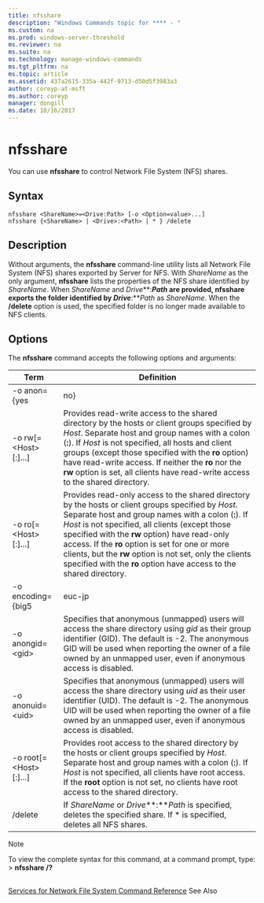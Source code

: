 ```yaml
---
title: nfsshare
description: "Windows Commands topic for **** - "
ms.custom: na
ms.prod: windows-server-threshold
ms.reviewer: na
ms.suite: na
ms.technology: manage-windows-commands
ms.tgt_pltfrm: na
ms.topic: article
ms.assetid: 437a2615-335a-442f-9713-d50d5f3983a3
author: coreyp-at-msft
ms.author: coreyp
manager: dongill
ms.date: 10/16/2017
---
```


# nfsshare



You can use **nfsshare** to control Network File System (NFS) shares.

## Syntax

```
nfsshare <ShareName>=<Drive:Path> [-o <Option=value>...]
nfsshare {<ShareName> | <Drive>:<Path> | * } /delete
```

## Description

Without arguments, the **nfsshare** command-line utility lists all Network File System (NFS) shares exported by Server for NFS. With *ShareName* as the only argument, **nfsshare** lists the properties of the NFS share identified by *ShareName*. When *ShareName* and *Drive***:***Path* are provided, **nfsshare** exports the folder identified by *Drive***:***Path* as *ShareName*. When the **/delete** option is used, the specified folder is no longer made available to NFS clients.

## Options

The **nfsshare** command accepts the following options and arguments:

|Term|Definition|
|----|----------|
|-o anon={yes | no}|Specifies whether anonymous (unmapped) users can access the shared directory. The default is **no**.|
|-o rw[=\<Host>[:<Host>]...]|Provides read-write access to the shared directory by the hosts or client groups specified by *Host*. Separate host and group names with a colon (**:**). If *Host* is not specified, all hosts and client groups (except those specified with the **ro** option) have read-write access. If neither the **ro** nor the **rw** option is set, all clients have read-write access to the shared directory.|
|-o ro[=\<Host>[:<Host>]...]|Provides read-only access to the shared directory by the hosts or client groups specified by *Host*. Separate host and group names with a colon (**:**). If *Host* is not specified, all clients (except those specified with the **rw** option) have read-only access. If the **ro** option is set for one or more clients, but the **rw** option is not set, only the clients specified with the **ro** option have access to the shared directory.|
|-o encoding={big5|euc-jp|euc-kr|euc-tw|gb2312-80|ksc5601|shift-jis}|Specifies the default encoding used for file and directory names and, if used, must be set to one of the following:</br>-   **big5** (Chinese)</br>-   **euc-jp** (Japanese)</br>-   **euc-kr** (Korean)</br>-   **euc-tw** (Chinese)</br>-   **gb2312-80** (Simplified Chinese)</br>-   **ksc5601** (Korean)</br>-   **shift-jis** (Japanese)</br>If this is option is not set, the default encoding scheme is ANSI or, on systems configured for non-English locales, the default encoding scheme for the locale. The following are the default encoding schemes for the indicated locales:</br>-   Japanese: SHIFT-JIS</br>-   Korean: KS_C_5601-1987</br>-   Simplified Chinese: GB2312-80</br>Traditional Chinese: BIG5|
|-o anongid=\<gid>|Specifies that anonymous (unmapped) users will access the share directory using *gid* as their group identifier (GID). The default is -2. The anonymous GID will be used when reporting the owner of a file owned by an unmapped user, even if anonymous access is disabled.|
|-o  anonuid=\<uid>|Specifies that anonymous (unmapped) users will access the share directory using *uid* as their user identifier (UID). The default is -2. The anonymous UID will be used when reporting the owner of a file owned by an unmapped user, even if anonymous access is disabled.|
|-o root[=\<Host>[:<Host>]...]|Provides root access to the shared directory by the hosts or client groups specified by *Host*. Separate host and group names with a colon (**:**). If *Host* is not specified, all clients have root access. If the **root** option is not set, no clients have root access to the shared directory.|
|/delete|If *ShareName* or *Drive***:***Path* is specified, deletes the specified share. If * is specified, deletes all NFS shares.|

> [!NOTE]
> To view the complete syntax for this command, at a command prompt, type:</br>> **nfsshare /?**

##

[Services for Network File System Command Reference](services-for-network-file-system-command-reference.md)
See Also